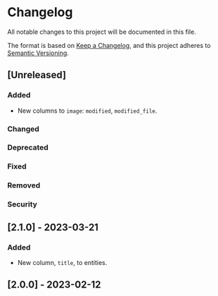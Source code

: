 # Changelog

All notable changes to this project will be documented in this file.

The format is based on [Keep a Changelog](https://keepachangelog.com/en/1.0.0/),
and this project adheres to [Semantic Versioning](https://semver.org/spec/v2.0.0.html).

## [Unreleased]

### Added

-   New columns to `image`: `modified`, `modified_file`.

### Changed

### Deprecated

### Fixed

### Removed

### Security

## [2.1.0] - 2023-03-21

### Added

-   New column, `title`, to entities.

## [2.0.0] - 2023-02-12
